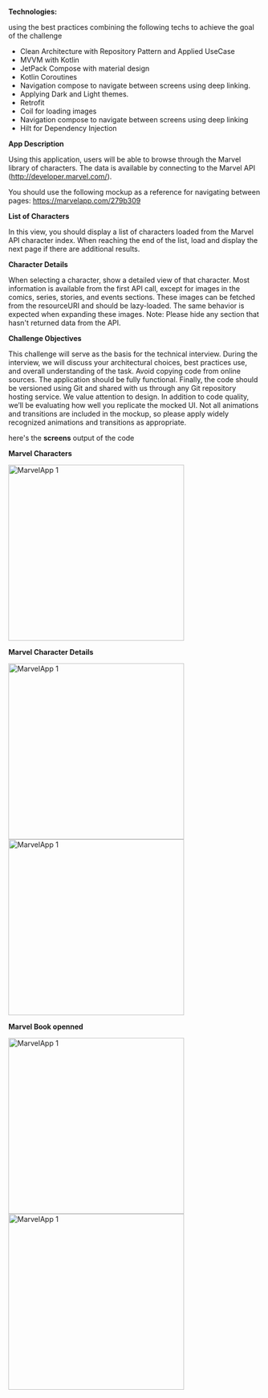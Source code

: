 **Technologies:**

using the best practices combining the following techs to achieve the goal of the challenge

* Clean Architecture with Repository Pattern and Applied UseCase
* MVVM with Kotlin
* JetPack Compose with material design
* Kotlin Coroutines
* Navigation compose to navigate between screens using deep linking.
* Applying Dark and Light themes.
* Retrofit
* Coil for loading images
* Navigation compose to navigate between screens using deep linking
* Hilt for Dependency Injection

**App Description**

Using this application, users will be able to browse through the Marvel
library of characters. The data is available by connecting to the Marvel API
(http://developer.marvel.com/).
 
 
You should use the following mockup as a reference for navigating between pages:
https://marvelapp.com/279b309


 
**List of Characters**

In this view, you should display a list of characters loaded from the Marvel API character index. When reaching the end of the list, load and display the next page if there are additional results.


**Character Details**

When selecting a character, show a detailed view of that character. Most information is available from the first API call, except for images in the comics, series, stories, and events sections. These images can be fetched from the resourceURI and should be lazy-loaded. The same behavior is expected when expanding these images.
Note: Please hide any section that hasn't returned data from the API.

**Challenge Objectives**

This challenge will serve as the basis for the technical interview. During the interview, we will discuss your architectural choices, best practices use, and overall understanding of the task. Avoid copying code from online sources. The application should be fully functional.
Finally, the code should be versioned using Git and shared with us through any Git repository hosting service.
We value attention to design. In addition to code quality, we’ll be evaluating how well you replicate the mocked UI. Not all animations and transitions are included in the mockup, so please apply widely recognized animations and transitions as appropriate.




here's the **screens** output of the code 




**Marvel Characters**

<img width="350" alt="MarvelApp 1" src="https://github.com/user-attachments/assets/f7735468-c6b0-4f4e-9f2c-0423e61e8976">

**Marvel Character Details**

<img width="350" alt="MarvelApp 1" src="https://github.com/user-attachments/assets/31e3a748-638c-4a3d-82a6-06fcf74eeaee">


<img width="350" alt="MarvelApp 1" src="https://github.com/user-attachments/assets/f560653e-a00c-447e-93be-6a7ce60d0b8c">

**Marvel Book openned**

<img width="350" alt="MarvelApp 1" src="https://github.com/user-attachments/assets/94e52c69-500e-44b7-87d6-c648341a8363">
<img width="350" alt="MarvelApp 1" src="https://github.com/user-attachments/assets/a578c906-d969-49fb-a5d9-fb8410cdfde1">


